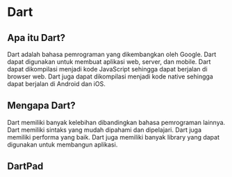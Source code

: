 # Dart

## Apa itu Dart?

Dart adalah bahasa pemrograman yang dikembangkan oleh Google. Dart dapat digunakan untuk membuat aplikasi web, server, dan mobile. Dart dapat dikompilasi menjadi kode JavaScript sehingga dapat berjalan di browser web. Dart juga dapat dikompilasi menjadi kode native sehingga dapat berjalan di Android dan iOS.

## Mengapa Dart?

Dart memiliki banyak kelebihan dibandingkan bahasa pemrograman lainnya. Dart memiliki sintaks yang mudah dipahami dan dipelajari. Dart juga memiliki performa yang baik. Dart juga memiliki banyak library yang dapat digunakan untuk membangun aplikasi.

## DartPad
